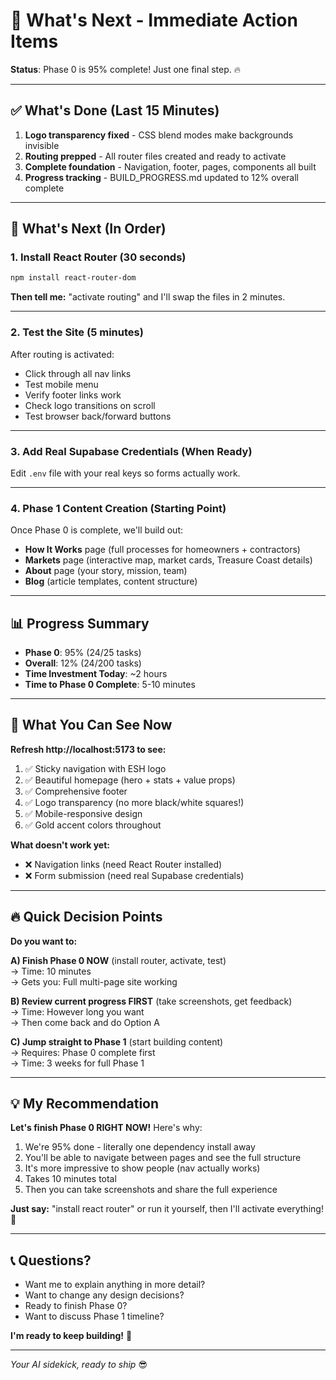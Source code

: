 # 🎯 What's Next - Immediate Action Items

**Status**: Phase 0 is 95% complete! Just one final step. 🔥

---

## ✅ What's Done (Last 15 Minutes)

1. **Logo transparency fixed** - CSS blend modes make backgrounds invisible
2. **Routing prepped** - All router files created and ready to activate
3. **Complete foundation** - Navigation, footer, pages, components all built
4. **Progress tracking** - BUILD_PROGRESS.md updated to 12% overall complete

---

## 🚀 What's Next (In Order)

### 1. Install React Router (30 seconds)
```bash
npm install react-router-dom
```

**Then tell me:** "activate routing" and I'll swap the files in 2 minutes.

---

### 2. Test the Site (5 minutes)
After routing is activated:
- Click through all nav links
- Test mobile menu
- Verify footer links work
- Check logo transitions on scroll
- Test browser back/forward buttons

---

### 3. Add Real Supabase Credentials (When Ready)
Edit `.env` file with your real keys so forms actually work.

---

### 4. Phase 1 Content Creation (Starting Point)
Once Phase 0 is complete, we'll build out:
- **How It Works** page (full processes for homeowners + contractors)
- **Markets** page (interactive map, market cards, Treasure Coast details)
- **About** page (your story, mission, team)
- **Blog** (article templates, content structure)

---

## 📊 Progress Summary

- **Phase 0**: 95% (24/25 tasks)
- **Overall**: 12% (24/200 tasks)
- **Time Investment Today**: ~2 hours
- **Time to Phase 0 Complete**: 5-10 minutes

---

## 🎨 What You Can See Now

**Refresh http://localhost:5173 to see:**
1. ✅ Sticky navigation with ESH logo
2. ✅ Beautiful homepage (hero + stats + value props)
3. ✅ Comprehensive footer
4. ✅ Logo transparency (no more black/white squares!)
5. ✅ Mobile-responsive design
6. ✅ Gold accent colors throughout

**What doesn't work yet:**
- ❌ Navigation links (need React Router installed)
- ❌ Form submission (need real Supabase credentials)

---

## 🔥 Quick Decision Points

**Do you want to:**

**A) Finish Phase 0 NOW** (install router, activate, test)  
   → Time: 10 minutes  
   → Gets you: Full multi-page site working

**B) Review current progress FIRST** (take screenshots, get feedback)  
   → Time: However long you want  
   → Then come back and do Option A

**C) Jump straight to Phase 1** (start building content)  
   → Requires: Phase 0 complete first  
   → Time: 3 weeks for full Phase 1

---

## 💡 My Recommendation

**Let's finish Phase 0 RIGHT NOW!** Here's why:
1. We're 95% done - literally one dependency install away
2. You'll be able to navigate between pages and see the full structure
3. It's more impressive to show people (nav actually works)
4. Takes 10 minutes total
5. Then you can take screenshots and share the full experience

**Just say:** "install react router" or run it yourself, then I'll activate everything! 🚀

---

## 📞 Questions?

- Want me to explain anything in more detail?
- Want to change any design decisions?
- Ready to finish Phase 0?
- Want to discuss Phase 1 timeline?

**I'm ready to keep building!** 🔨

---

_Your AI sidekick, ready to ship_ 😎
